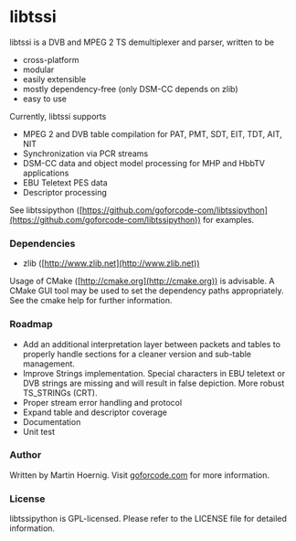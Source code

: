 libtssi
=====
libtssi is a DVB and MPEG 2 TS demultiplexer and parser, written to be
- cross-platform
- modular
- easily extensible
- mostly dependency-free (only DSM-CC depends on zlib)
- easy to use

Currently, libtssi supports
- MPEG 2 and DVB table compilation for PAT, PMT, SDT, EIT, TDT, AIT, NIT
- Synchronization via PCR streams
- DSM-CC data and object model processing for MHP and HbbTV applications
- EBU Teletext PES data
- Descriptor processing

See libtssipython ([https://github.com/goforcode-com/libtssipython](https://github.com/goforcode-com/libtssipython)) for examples.

### Dependencies
- zlib ([http://www.zlib.net](http://www.zlib.net))

Usage of CMake ([http://cmake.org](http://cmake.org)) is advisable. A CMake GUI tool may be used to set the dependency paths appropriately. See the cmake help for further information.

### Roadmap
- Add an additional interpretation layer between packets and tables to properly handle sections for a cleaner version and sub-table management.
- Improve Strings implementation. Special characters in EBU teletext or DVB strings are missing and will result in false depiction. More robust TS_STRINGs (CRT).
- Proper stream error handling and protocol
- Expand table and descriptor coverage
- Documentation
- Unit test
 
### Author
Written by Martin Hoernig. Visit [goforcode.com](http://goforcode.com) for more information.

### License
libtssipython is GPL-licensed. Please refer to the LICENSE file for detailed information. 
